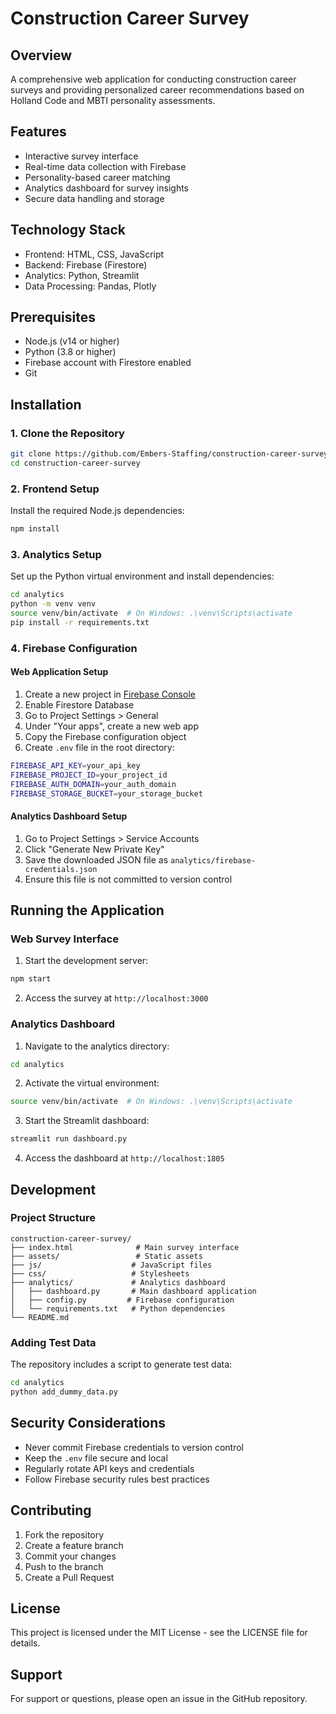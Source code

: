 # Construction Career Survey

## Overview
A comprehensive web application for conducting construction career surveys and providing personalized career recommendations based on Holland Code and MBTI personality assessments.

## Features
- Interactive survey interface
- Real-time data collection with Firebase
- Personality-based career matching
- Analytics dashboard for survey insights
- Secure data handling and storage

## Technology Stack
- Frontend: HTML, CSS, JavaScript
- Backend: Firebase (Firestore)
- Analytics: Python, Streamlit
- Data Processing: Pandas, Plotly

## Prerequisites
- Node.js (v14 or higher)
- Python (3.8 or higher)
- Firebase account with Firestore enabled
- Git

## Installation

### 1. Clone the Repository
```bash
git clone https://github.com/Embers-Staffing/construction-career-survey.git
cd construction-career-survey
```

### 2. Frontend Setup
Install the required Node.js dependencies:
```bash
npm install
```

### 3. Analytics Setup
Set up the Python virtual environment and install dependencies:
```bash
cd analytics
python -m venv venv
source venv/bin/activate  # On Windows: .\venv\Scripts\activate
pip install -r requirements.txt
```

### 4. Firebase Configuration

#### Web Application Setup
1. Create a new project in [Firebase Console](https://console.firebase.google.com)
2. Enable Firestore Database
3. Go to Project Settings > General
4. Under "Your apps", create a new web app
5. Copy the Firebase configuration object
6. Create `.env` file in the root directory:
```bash
FIREBASE_API_KEY=your_api_key
FIREBASE_PROJECT_ID=your_project_id
FIREBASE_AUTH_DOMAIN=your_auth_domain
FIREBASE_STORAGE_BUCKET=your_storage_bucket
```

#### Analytics Dashboard Setup
1. Go to Project Settings > Service Accounts
2. Click "Generate New Private Key"
3. Save the downloaded JSON file as `analytics/firebase-credentials.json`
4. Ensure this file is not committed to version control

## Running the Application

### Web Survey Interface
1. Start the development server:
```bash
npm start
```
2. Access the survey at `http://localhost:3000`

### Analytics Dashboard
1. Navigate to the analytics directory:
```bash
cd analytics
```

2. Activate the virtual environment:
```bash
source venv/bin/activate  # On Windows: .\venv\Scripts\activate
```

3. Start the Streamlit dashboard:
```bash
streamlit run dashboard.py
```

4. Access the dashboard at `http://localhost:1805`

## Development

### Project Structure
```
construction-career-survey/
├── index.html              # Main survey interface
├── assets/                 # Static assets
├── js/                    # JavaScript files
├── css/                   # Stylesheets
├── analytics/             # Analytics dashboard
│   ├── dashboard.py       # Main dashboard application
│   ├── config.py         # Firebase configuration
│   └── requirements.txt   # Python dependencies
└── README.md
```

### Adding Test Data
The repository includes a script to generate test data:
```bash
cd analytics
python add_dummy_data.py
```

## Security Considerations
- Never commit Firebase credentials to version control
- Keep the `.env` file secure and local
- Regularly rotate API keys and credentials
- Follow Firebase security rules best practices

## Contributing
1. Fork the repository
2. Create a feature branch
3. Commit your changes
4. Push to the branch
5. Create a Pull Request

## License
This project is licensed under the MIT License - see the LICENSE file for details.

## Support
For support or questions, please open an issue in the GitHub repository.
